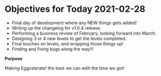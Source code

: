 # Objectives for Today 2021-02-28

- Final day of development where any NEW things gets added!
- Writing up the changelog for v1.0.4 release.
- Performing a business review of February, looking forward into March.
- Designing 3 or 4 new levels to get the levels completed.
- Final touches on levels, and wrapping those things up!
- Finding and fixing bugs along the way!!!

**Purpose**

Making Eggcelerate! the best we can with the time we got!

